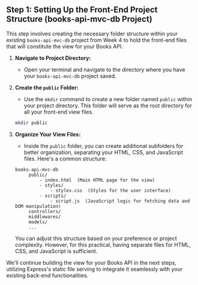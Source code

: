 ## Step 1: Setting Up the Front-End Project Structure (books-api-mvc-db Project)

This step involves creating the necessary folder structure within your existing `books-api-mvc-db` project from Week 4 to hold the front-end files that will constitute the view for your Books API.

1. **Navigate to Project Directory:**

   - Open your terminal and navigate to the directory where you have your `books-api-mvc-db` project saved.

2. **Create the `public` Folder:**

   - Use the `mkdir` command to create a new folder named `public` within your project directory. This folder will serve as the root directory for all your front-end view files.

   ```bash
   mkdir public
   ```

3. **Organize Your View Files:**

   - Inside the `public` folder, you can create additional subfolders for better organization, separating your HTML, CSS, and JavaScript files. Here's a common structure:

   ```
   books-api-mvc-db
        public/
            - index.html  (Main HTML page for the view)
            - styles/
                - styles.css  (Styles for the user interface)
            - scripts/
                - script.js  (JavaScript logic for fetching data and DOM manipulation)
        controllers/
        middlewares/
        models/
        ...
   ```

   You can adjust this structure based on your preference or project complexity. However, for this practical, having separate files for HTML, CSS, and JavaScript is sufficient.

We'll continue building the view for your Books API in the next steps, utilizing Express's static file serving to integrate it seamlessly with your existing back-end functionalities.
